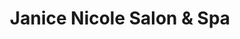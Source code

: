 ---
title: "Janice Nicole Salon & Spa"
url: /salt-lake-city/janice-nicole-salon-und-spa/
shop: Kosmetik
---